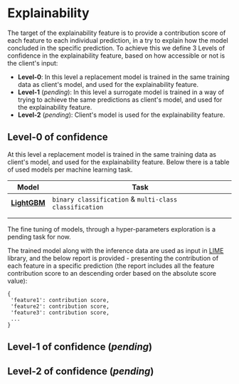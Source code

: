 # Explainability

The target of the explainability feature is to provide a contribution score of each feature to each individual prediction, in a try to explain how the model concluded in the specific prediction. To achieve this we define 3 Levels of confidence in the explainability feature, based on how accessible or not is the client's input:

- **Level-0**: In this level a replacement model is trained in the same training data as client's model, and used for the explainability feature.
- **Level-1** (_pending_): In this level a surrogate model is trained in a way of trying to achieve the same predictions as client's model, and used for the explainability feature.
- **Level-2** (_pending_): Client's model is used for the explainability feature.

## Level-0 of confidence

At this level a replacement model is trained in the same training data as client's model, and used for the explainability feature. Below there is a table of used models per machine learning task.

| Model          | Task             |
| --------------- | ------------------| 
| <a href="/glossary/metric-definitions/#light-gradient-boosting-machine" class="external-link" target="_blank">**LightGBM**</a>      | `binary classification` & `multi-class classification`|
|     |  |
|     |  | 

The fine tuning of models, through a hyper-parameters exploration is a pending task for now. 

The trained model along with the inference data are used as input in <a href="/glossary/metric-definitions/#local-interpretable-model-agnostic-explanations" class="external-link" target="_blank">LIME</a> library, and the below report is provided - presenting the contribution of each feature in a specific prediction (the report includes all the feature contribution score to an descending order based on the absolute score value):

```
{
 'feature1': contribution score,
 'feature2': contribution score,
 'feature3': contribution score,
 ... 
}
```
## Level-1 of confidence (_pending_)

## Level-2 of confidence (_pending_)
